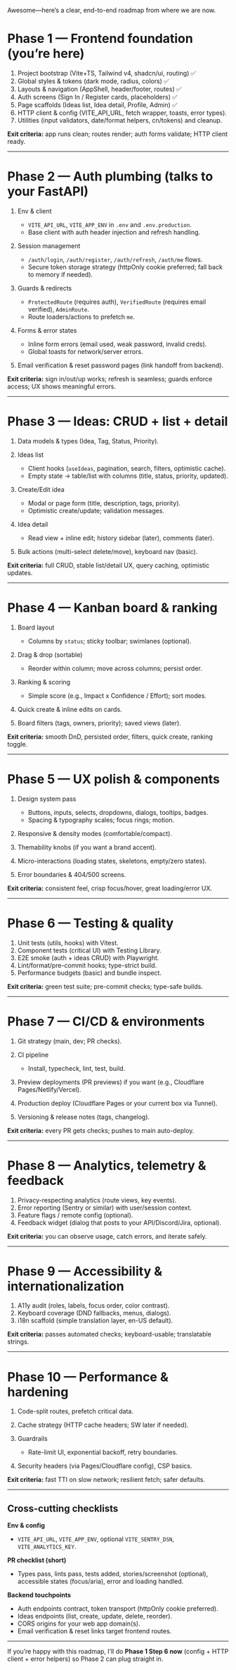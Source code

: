 Awesome—here’s a clear, end-to-end roadmap from where we are now.

# Phase 1 — Frontend foundation (you’re here)

1. Project bootstrap (Vite+TS, Tailwind v4, shadcn/ui, routing) ✅
2. Global styles & tokens (dark mode, radius, colors) ✅
3. Layouts & navigation (AppShell, header/footer, routes) ✅
4. Auth screens (Sign In / Register cards, placeholders) ✅
5. Page scaffolds (Ideas list, Idea detail, Profile, Admin) ✅
6. HTTP client & config (VITE\_API\_URL, fetch wrapper, toasts, error types).
7. Utilities (input validators, date/format helpers, cn/tokens) and cleanup.

**Exit criteria:** app runs clean; routes render; auth forms validate; HTTP client ready.

---

# Phase 2 — Auth plumbing (talks to your FastAPI)

1. Env & client

   * `VITE_API_URL`, `VITE_APP_ENV` in `.env` and `.env.production`.
   * Base client with auth header injection and refresh handling.
2. Session management

   * `/auth/login`, `/auth/register`, `/auth/refresh`, `/auth/me` flows.
   * Secure token storage strategy (httpOnly cookie preferred; fall back to memory if needed).
3. Guards & redirects

   * `ProtectedRoute` (requires auth), `VerifiedRoute` (requires email verified), `AdminRoute`.
   * Route loaders/actions to prefetch `me`.
4. Forms & error states

   * Inline form errors (email used, weak password, invalid creds).
   * Global toasts for network/server errors.
5. Email verification & reset password pages (link handoff from backend).

**Exit criteria:** sign in/out/up works; refresh is seamless; guards enforce access; UX shows meaningful errors.

---

# Phase 3 — Ideas: CRUD + list + detail

1. Data models & types (Idea, Tag, Status, Priority).
2. Ideas list

   * Client hooks (`useIdeas`, pagination, search, filters, optimistic cache).
   * Empty state → table/list with columns (title, status, priority, updated).
3. Create/Edit idea

   * Modal or page form (title, description, tags, priority).
   * Optimistic create/update; validation messages.
4. Idea detail

   * Read view + inline edit; history sidebar (later), comments (later).
5. Bulk actions (multi-select delete/move), keyboard nav (basic).

**Exit criteria:** full CRUD, stable list/detail UX, query caching, optimistic updates.

---

# Phase 4 — Kanban board & ranking

1. Board layout

   * Columns by `status`; sticky toolbar; swimlanes (optional).
2. Drag & drop (sortable)

   * Reorder within column; move across columns; persist order.
3. Ranking & scoring

   * Simple score (e.g., Impact x Confidence / Effort); sort modes.
4. Quick create & inline edits on cards.
5. Board filters (tags, owners, priority); saved views (later).

**Exit criteria:** smooth DnD, persisted order, filters, quick create, ranking toggle.

---

# Phase 5 — UX polish & components

1. Design system pass

   * Buttons, inputs, selects, dropdowns, dialogs, tooltips, badges.
   * Spacing & typography scales; focus rings; motion.
2. Responsive & density modes (comfortable/compact).
3. Themability knobs (if you want a brand accent).
4. Micro-interactions (loading states, skeletons, empty/zero states).
5. Error boundaries & 404/500 screens.

**Exit criteria:** consistent feel, crisp focus/hover, great loading/error UX.

---

# Phase 6 — Testing & quality

1. Unit tests (utils, hooks) with Vitest.
2. Component tests (critical UI) with Testing Library.
3. E2E smoke (auth + ideas CRUD) with Playwright.
4. Lint/format/pre-commit hooks; type-strict build.
5. Performance budgets (basic) and bundle inspect.

**Exit criteria:** green test suite; pre-commit checks; type-safe builds.

---

# Phase 7 — CI/CD & environments

1. Git strategy (main, dev; PR checks).
2. CI pipeline

   * Install, typecheck, lint, test, build.
3. Preview deployments (PR previews) if you want (e.g., Cloudflare Pages/Netlify/Vercel).
4. Production deploy (Cloudflare Pages or your current box via Tunnel).
5. Versioning & release notes (tags, changelog).

**Exit criteria:** every PR gets checks; pushes to main auto-deploy.

---

# Phase 8 — Analytics, telemetry & feedback

1. Privacy-respecting analytics (route views, key events).
2. Error reporting (Sentry or similar) with user/session context.
3. Feature flags / remote config (optional).
4. Feedback widget (dialog that posts to your API/Discord/Jira, optional).

**Exit criteria:** you can observe usage, catch errors, and iterate safely.

---

# Phase 9 — Accessibility & internationalization

1. A11y audit (roles, labels, focus order, color contrast).
2. Keyboard coverage (DND fallbacks, menus, dialogs).
3. i18n scaffold (simple translation layer, en-US default).

**Exit criteria:** passes automated checks; keyboard-usable; translatable strings.

---

# Phase 10 — Performance & hardening

1. Code-split routes, prefetch critical data.
2. Cache strategy (HTTP cache headers; SW later if needed).
3. Guardrails

   * Rate-limit UI, exponential backoff, retry boundaries.
4. Security headers (via Pages/Cloudflare config), CSP basics.

**Exit criteria:** fast TTI on slow network; resilient fetch; safer defaults.

---

## Cross-cutting checklists

**Env & config**

* `VITE_API_URL`, `VITE_APP_ENV`, optional `VITE_SENTRY_DSN`, `VITE_ANALYTICS_KEY`.

**PR checklist (short)**

* Types pass, lints pass, tests added, stories/screenshot (optional), accessible states (focus/aria), error and loading handled.

**Backend touchpoints**

* Auth endpoints contract, token transport (httpOnly cookie preferred).
* Ideas endpoints (list, create, update, delete, reorder).
* CORS origins for your web app domain(s).
* Email verification & reset links target frontend routes.

---

If you’re happy with this roadmap, I’ll do **Phase 1 Step 6 now** (config + HTTP client + error helpers) so Phase 2 can plug straight in.
